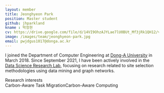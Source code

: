 ```yaml
---
layout: member
title: Jeonghyeon Park
position: Master student
github: jhparkland
kname : 박정현
cv: https://drive.google.com/file/d/14VI9OhzAJYLae7lU0BUt_Mf3jRk1QH12/view?usp=drive_link, JeonghyeonPark CV
image: /images/team/jeonghyeon-park.jpg
email: pwjdgus1017@donga.ac.kr
---
```



I joined the Department of Computer Engineering at [Dong-A University](https://english.donga.ac.kr/sites/english/index.do) in March 2018.  Since September 2021, I have been actively involved in the [Data Science Research Lab](https://www.datasciencelabs.org/), focusing on research related to site selection methodologies using data mining and graph networks.


<div class="head">Research interests</div>
<span class="badge badge-info">Carbon-Aware Task Migration</span><span class="badge badge-danger">Carbon-Aware Computing</span>